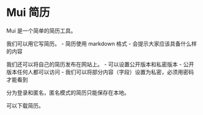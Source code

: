 Mui 简历
========

Mui 是一个简单的简历工具。

我们可以用它写简历。
    - 简历使用 markdown 格式
    - 会提示大家应该具备什么样的内容

我们还可以将自己的简历发布在网站上。
    - 可以设置公开版本和私密版本
    - 公开版本任何人都可以访问
    - 我们可以将部分内容（字段）设置为私密，必须用密码才能看到

分为登录和匿名，匿名模式的简历只能保存在本地。

可以下载简历。
